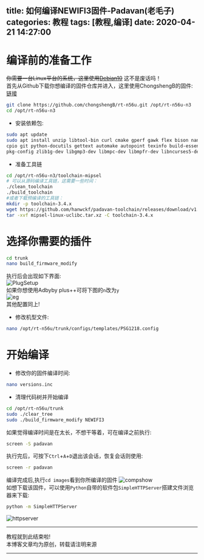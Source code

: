title: 如何编译NEWIFI3固件-Padavan(老毛子)
categories: 教程
tags: [教程,编译]
date: 2020-04-21 14:27:00
---
编译前的准备工作
===
~~你需要一台Linux平台的系统，这里使用[Debian10](https://mirrors.tuna.tsinghua.edu.cn/debian/)~~ 这不是废话吗！  
首先从Github下载你想编译的固件仓库并进入，这里使用ChongshengB的固件:[链接](https://github.com/chongshengB/rt-n56u)
```bash
git clone https://github.com/chongshengB/rt-n56u.git /opt/rt-n56u-n3
cd /opt/rt-n56u-n3
```

* 安装依赖包:
```bash
sudo apt update
sudo apt install unzip libtool-bin curl cmake gperf gawk flex bison nano xxd sudo nano screen \
cpio git python-docutils gettext automake autopoint texinfo build-essential help2man \
pkg-config zlib1g-dev libgmp3-dev libmpc-dev libmpfr-dev libncurses5-dev libltdl-dev gcc-multilib
```

* 准备工具链
```bash
cd /opt/rt-n56u-n3/toolchain-mipsel
# 可以从源码编译工具链，这需要一些时间：
./clean_toolchain
./build_toolchain
#或者下载预编译的工具链：
mkdir -p toolchain-3.4.x
wget https://github.com/hanwckf/padavan-toolchain/releases/download/v1.1/mipsel-linux-uclibc.tar.xz
tar -xvf mipsel-linux-uclibc.tar.xz -C toolchain-3.4.x
```

选择你需要的插件
===
```bash
cd trunk
nano build_firmware_modify
```

执行后会出现如下界面:  
![PlugSetup](https://pan.johnsonran.cn/AliDrive/Blog-IMG/CompliePadavan/PlugSetup.png)  
如果你想使用Adbyby plus++可将下图的`n`改为`y`  
![eg](https://pan.johnsonran.cn/AliDrive/Blog-IMG/CompliePadavan/eg.png)  
其他配置同上!  

* 修改机型文件:  
```bash
nano /opt/rt-n56u/trunk/configs/templates/PSG1218.config
```

开始编译
===
* 修改你的固件编译时间:
```bash
nano versions.inc
```

* 清理代码树并开始编译
```bash
cd /opt/rt-n56u/trunk
sudo ./clear_tree
sudo ./build_firmware_modify NEWIFI3
```

如果觉得编译时间是在太长，不想干等着，可在编译之前执行:
```bash
screen -S padavan
```

执行完后，可按下`Ctrl`+`A`+`D`退出该会话，恢复会话则使用:
```bash
screen -r padavan
```

编译完成后,执行`cd images`看到你所编译的固件
![compshow](https://pan.johnsonran.cn/AliDrive/Blog-IMG/CompliePadavan/compshow.png)  
如想下载该固件，可以使用`Python`自带的软件包`SimpleHTTPServer`搭建文件浏览器来下载:
```bash
python -m SimpleHTTPServer
```

![httpserver](https://pan.johnsonran.cn/AliDrive/Blog-IMG/CompliePadavan/httpserver.png)

---
教程就到此结束啦!  
本博客文章均为原创，转载请注明来源

---